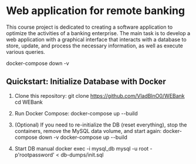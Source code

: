 # Web application for remote banking

This course project is dedicated to creating a software application to optimize the activities of a banking enterprise.
The main task is to develop a web application with a graphical interface that interacts with a database to store, update, and process the 
necessary information, as well as execute various queries.

docker-compose down -v
## Quickstart: Initialize Database with Docker

1. Clone this repository:
   git clone https://github.com/VladBlnO0/WEBank
   cd WEBank

2. Run Docker Compose:
   docker-compose up --build

3. (Optional) If you need to re-initialize the DB (reset everything), stop the containers, remove the MySQL data volume, and start again:
   docker-compose down -v
   docker-compose up --build

4. Start DB manual
   docker exec -i mysql_db mysql -u root -p'rootpassword' < db-dumps/init.sql